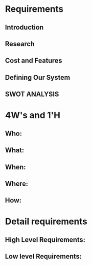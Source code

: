 # Requirements
## Introduction
 

## Research


## Cost and Features


## Defining Our System
 
## SWOT ANALYSIS


# 4W&#39;s and 1&#39;H

## Who:



## What:



## When:



## Where:



## How:



# Detail requirements
## High Level Requirements:



##  Low level Requirements:

